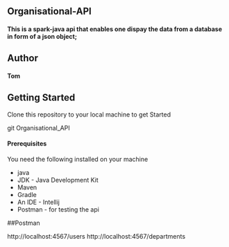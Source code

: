 ## Organisational-API

#### This is a spark-java api that enables one dispay the data from a database in form of a json object;

## Author

####  Tom

## Getting Started
Clone this repository to your local machine to get Started

git Organisational_API

#### Prerequisites

You need the following installed on your machine

 * java
 * JDK - Java Development Kit
 * Maven
 * Gradle
 * An IDE - Intellij
 * Postman - for testing the api


 ##Postman

 http://localhost:4567/users
 http://localhost:4567/departments




